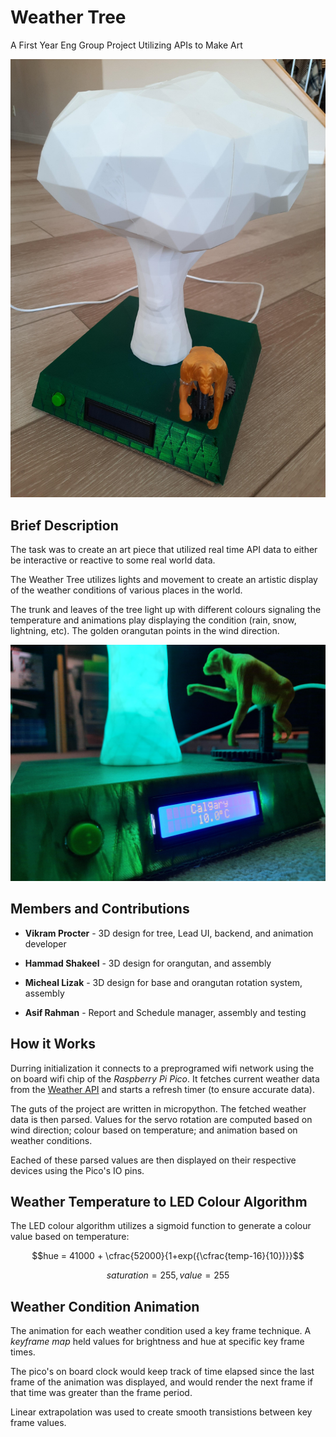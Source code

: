 # Weather Tree
A First Year Eng Group Project Utilizing APIs to Make Art

![Image of Weather Tree][imgpath]

## Brief Description
The task was to create an art piece that utilized real time API data to either be interactive or reactive to some real world data. 

The Weather Tree utilizes lights and movement to create an artistic display of the weather conditions of various places in the world. 

The trunk and leaves of the tree light up with different colours signaling the temperature and animations play displaying the condition (rain, snow, lightning, etc). The golden orangutan points in the wind direction.


![Image of Weather Tree On][img2path]


## Members and Contributions
- **Vikram Procter** - 3D design for tree, Lead UI, backend, and animation developer

- **Hammad Shakeel** - 3D design for orangutan, and assembly

- **Micheal Lizak** - 3D design for base and orangutan rotation system, assembly

- **Asif Rahman** - Report and Schedule manager, assembly and testing


## How it Works
Durring initialization it connects to a preprogramed wifi network using the on board wifi chip of the *Raspberry Pi Pico*. It fetches current weather data from the [Weather API][apiLink] and starts a refresh timer (to ensure accurate data). 

The guts of the project are written in micropython. The fetched weather data is then parsed. Values for the servo rotation are computed based on wind direction; colour based on temperature; and animation based on weather conditions.

Eached of these parsed values are then displayed on their respective devices using the Pico's IO pins.


## Weather Temperature to LED Colour Algorithm
The LED colour algorithm utilizes a sigmoid function to generate a colour value based on temperature:

$$hue = 41000 + \cfrac{52000}{1+exp({\cfrac{temp-16}{10})}}$$

$$saturation = 255, value = 255$$


## Weather Condition Animation
The animation for each weather condition used a key frame technique. A *keyframe map* held values for brightness and hue at specific key frame times. 

The pico's on board clock would keep track of time elapsed since the last frame of the animation was displayed, and would render the next frame if that time was greater than the frame period.

Linear extrapolation was used to create smooth transistions between key frame values.



[imgpath]: /img/titlepic.jpeg
[img2path]: /img/accentpic.jpeg
[apiLink]: https://www.weatherapi.com/